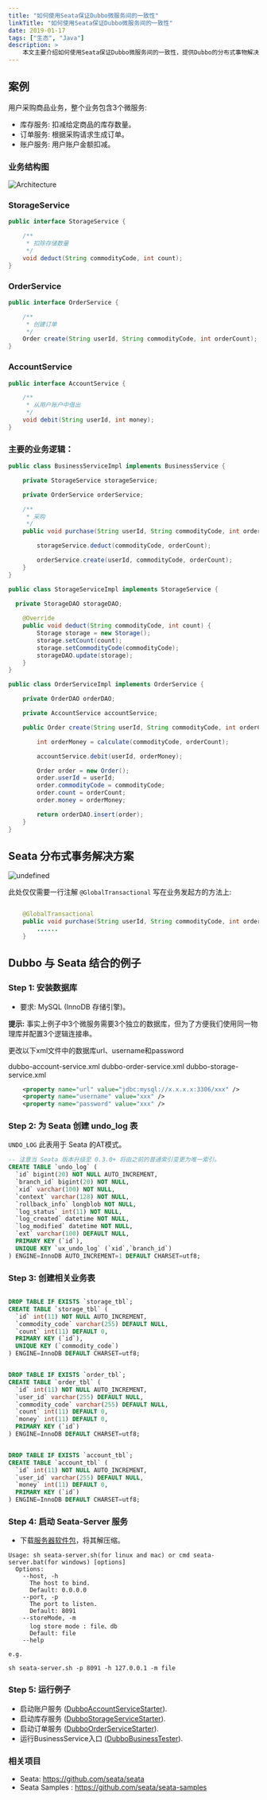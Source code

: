 ```yaml
---
title: "如何使用Seata保证Dubbo微服务间的一致性"
linkTitle: "如何使用Seata保证Dubbo微服务间的一致性"
date: 2019-01-17
tags: ["生态", "Java"]
description: >
    本文主要介绍如何使用Seata保证Dubbo微服务间的一致性，提供Dubbo的分布式事物解决方案。
---
```


## 案例

用户采购商品业务，整个业务包含3个微服务:

- 库存服务: 扣减给定商品的库存数量。
- 订单服务: 根据采购请求生成订单。
- 账户服务: 用户账户金额扣减。

### 业务结构图

![Architecture](/imgs/blog/fescar/fescar-1.png) 


### StorageService

```java
public interface StorageService {

    /**
     * 扣除存储数量
     */
    void deduct(String commodityCode, int count);
}
```

### OrderService

```java
public interface OrderService {

    /**
     * 创建订单
     */
    Order create(String userId, String commodityCode, int orderCount);
}
```

### AccountService

```java
public interface AccountService {

    /**
     * 从用户账户中借出
     */
    void debit(String userId, int money);
}
```

### 主要的业务逻辑：

```java
public class BusinessServiceImpl implements BusinessService {

    private StorageService storageService;

    private OrderService orderService;

    /**
     * 采购
     */
    public void purchase(String userId, String commodityCode, int orderCount) {

        storageService.deduct(commodityCode, orderCount);

        orderService.create(userId, commodityCode, orderCount);
    }
}
```

```java
public class StorageServiceImpl implements StorageService {

  private StorageDAO storageDAO;
  
    @Override
    public void deduct(String commodityCode, int count) {
        Storage storage = new Storage();
        storage.setCount(count);
        storage.setCommodityCode(commodityCode);
        storageDAO.update(storage);
    }
}
```

```java
public class OrderServiceImpl implements OrderService {

    private OrderDAO orderDAO;

    private AccountService accountService;

    public Order create(String userId, String commodityCode, int orderCount) {

        int orderMoney = calculate(commodityCode, orderCount);

        accountService.debit(userId, orderMoney);

        Order order = new Order();
        order.userId = userId;
        order.commodityCode = commodityCode;
        order.count = orderCount;
        order.money = orderMoney;

        return orderDAO.insert(order);
    }
}
```

## Seata 分布式事务解决方案

![undefined](/imgs/blog/fescar/fescar-2.png) 

此处仅仅需要一行注解 `@GlobalTransactional` 写在业务发起方的方法上: 

```java

    @GlobalTransactional
    public void purchase(String userId, String commodityCode, int orderCount) {
        ......
    }
```

##  Dubbo 与 Seata 结合的例子

### Step 1: 安装数据库

- 要求: MySQL (InnoDB 存储引擎)。

**提示:** 事实上例子中3个微服务需要3个独立的数据库，但为了方便我们使用同一物理库并配置3个逻辑连接串。 

更改以下xml文件中的数据库url、username和password

dubbo-account-service.xml
dubbo-order-service.xml
dubbo-storage-service.xml

```xml
    <property name="url" value="jdbc:mysql://x.x.x.x:3306/xxx" />
    <property name="username" value="xxx" />
    <property name="password" value="xxx" />
```
### Step 2: 为 Seata 创建 undo_log 表

`UNDO_LOG` 此表用于 Seata 的AT模式。

```sql
-- 注意当 Seata 版本升级至 0.3.0+ 将由之前的普通索引变更为唯一索引。
CREATE TABLE `undo_log` (
  `id` bigint(20) NOT NULL AUTO_INCREMENT,
  `branch_id` bigint(20) NOT NULL,
  `xid` varchar(100) NOT NULL,
  `context` varchar(128) NOT NULL,
  `rollback_info` longblob NOT NULL,
  `log_status` int(11) NOT NULL,
  `log_created` datetime NOT NULL,
  `log_modified` datetime NOT NULL,
  `ext` varchar(100) DEFAULT NULL,
  PRIMARY KEY (`id`),
  UNIQUE KEY `ux_undo_log` (`xid`,`branch_id`)
) ENGINE=InnoDB AUTO_INCREMENT=1 DEFAULT CHARSET=utf8;
```

### Step 3: 创建相关业务表

```sql

DROP TABLE IF EXISTS `storage_tbl`;
CREATE TABLE `storage_tbl` (
  `id` int(11) NOT NULL AUTO_INCREMENT,
  `commodity_code` varchar(255) DEFAULT NULL,
  `count` int(11) DEFAULT 0,
  PRIMARY KEY (`id`),
  UNIQUE KEY (`commodity_code`)
) ENGINE=InnoDB DEFAULT CHARSET=utf8;


DROP TABLE IF EXISTS `order_tbl`;
CREATE TABLE `order_tbl` (
  `id` int(11) NOT NULL AUTO_INCREMENT,
  `user_id` varchar(255) DEFAULT NULL,
  `commodity_code` varchar(255) DEFAULT NULL,
  `count` int(11) DEFAULT 0,
  `money` int(11) DEFAULT 0,
  PRIMARY KEY (`id`)
) ENGINE=InnoDB DEFAULT CHARSET=utf8;


DROP TABLE IF EXISTS `account_tbl`;
CREATE TABLE `account_tbl` (
  `id` int(11) NOT NULL AUTO_INCREMENT,
  `user_id` varchar(255) DEFAULT NULL,
  `money` int(11) DEFAULT 0,
  PRIMARY KEY (`id`)
) ENGINE=InnoDB DEFAULT CHARSET=utf8;
```
### Step 4: 启动 Seata-Server 服务

- 下载[服务器软件包](https://github.com/seata/seata/releases)，将其解压缩。

```shell
Usage: sh seata-server.sh(for linux and mac) or cmd seata-server.bat(for windows) [options]
  Options:
    --host, -h
      The host to bind.
      Default: 0.0.0.0
    --port, -p
      The port to listen.
      Default: 8091
    --storeMode, -m
      log store mode : file、db
      Default: file
    --help

e.g.

sh seata-server.sh -p 8091 -h 127.0.0.1 -m file
```

### Step 5: 运行例子

- 启动账户服务 ([DubboAccountServiceStarter](https://github.com/apache/dubbo-samples/blob/master/99-integration/dubbo-samples-transaction/src/main/java/org/apache/dubbo/samples/starter/DubboAccountServiceStarter.java)).
- 启动库存服务 ([DubboStorageServiceStarter](https://github.com/apache/dubbo-samples/blob/master/99-integration/dubbo-samples-transaction/src/main/java/org/apache/dubbo/samples/starter/DubboStorageServiceStarter.java)).
- 启动订单服务  ([DubboOrderServiceStarter](https://github.com/apache/dubbo-samples/blob/master/99-integration/dubbo-samples-transaction/src/main/java/org/apache/dubbo/samples/starter/DubboOrderServiceStarter.java)).
- 运行BusinessService入口 ([DubboBusinessTester](https://github.com/apache/dubbo-samples/blob/master/99-integration/dubbo-samples-transaction/src/main/java/org/apache/dubbo/samples/starter/DubboBusinessTester.java)).

### 相关项目
* Seata:          https://github.com/seata/seata
* Seata Samples : https://github.com/seata/seata-samples
